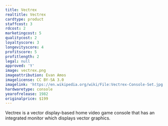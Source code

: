 ```yaml
---
title: Vectrex
realtitle: Vectrex
cardtype: product
staffcost: 3
rdcost: 2
marketingcost: 5
qualitycost: 2
loyaltyscore: 3
longevityscore: 4
profitscore: 5
profitlength: 2
legal: null
approved: 'Y'
image: vectrex.png
imageattribution: Evan Amos
imagelicense: CC BY-SA 3.0
imagelink: 'https://en.wikipedia.org/wiki/File:Vectrex-Console-Set.jpg'
hardwaretype: console
yearofrelease: 1982
originalprice: $199
---
```


Vectrex is a vector display-based home video game console that has an integrated monitor which displays vector graphics.
